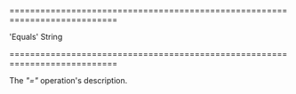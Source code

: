 ===========================================================================
<!--default-->'Equals'<!--/default-->
<!--type-->String<!--/type-->
===========================================================================

<!--shortDescription-->
The *"="* operation's description.
<!--/shortDescription-->

<!--fullDescription-->

<!--/fullDescription-->